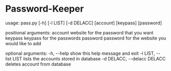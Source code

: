 # Password-Keeper

usage: pass.py [-h] [-l LIST] [-d DELACC] [account] [keypass] [password]

positional arguments:
  account               website for the password that you want
  keypass               keypass for the passwords
  password              password for the website you would like to add

optional arguments:
  -h, --help            show this help message and exit
  -l LIST, --list LIST  lists the accounts stored in database
  -d DELACC, --delacc DELACC
                        deletes account from database
